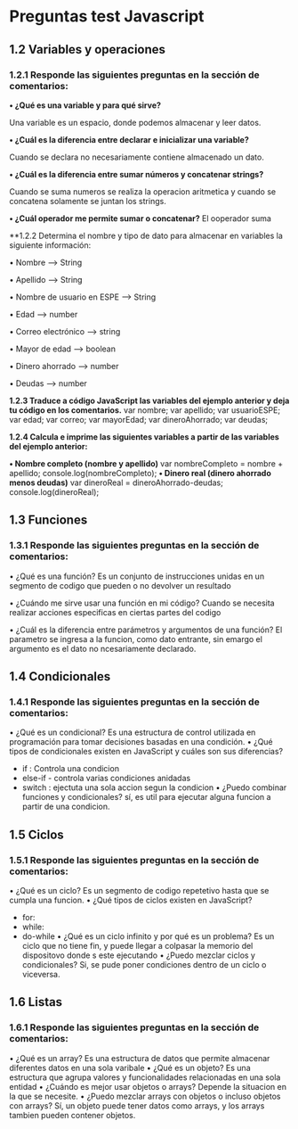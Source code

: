 # Preguntas test Javascript
## 1.2 Variables y operaciones
### 1.2.1 Responde las siguientes preguntas en la sección de comentarios:

**• ¿Qué es una variable y para qué sirve?**

Una variable es un espacio, donde podemos almacenar y leer datos. 

**• ¿Cuál es la diferencia entre declarar e inicializar una variable?**

Cuando se declara no necesariamente contiene almacenado un dato. 

**• ¿Cuál es la diferencia entre sumar números y concatenar strings?**

Cuando se suma numeros se realiza la operacion aritmetica y cuando se concatena solamente se juntan los strings.

**• ¿Cuál operador me permite sumar o concatenar?**
El ooperador suma 

**1.2.2 Determina el nombre y tipo de dato para almacenar en variables la siguiente información:

• Nombre  --> String

• Apellido --> String

• Nombre de usuario en ESPE --> String

• Edad --> number

• Correo electrónico --> string

• Mayor de edad --> boolean

• Dinero ahorrado --> number

• Deudas --> number

**1.2.3 Traduce a código JavaScript las variables del ejemplo anterior y deja tu código en los comentarios.**
var nombre;
var apellido;
var usuarioESPE;
var edad;
var correo;
var mayorEdad;
var dineroAhorrado;
var deudas;

**1.2.4 Calcula e imprime las siguientes variables a partir de las variables del ejemplo anterior:**

**• Nombre completo (nombre y apellido)**
var nombreCompleto = nombre + apellido;
console.log(nombreCompleto);
**• Dinero real (dinero ahorrado menos deudas)**
var dineroReal = dineroAhorrado-deudas;
console.log(dineroReal);
## 1.3 Funciones

### 1.3.1 Responde las siguientes preguntas en la sección de comentarios:

• ¿Qué es una función?
Es un conjunto de instrucciones unidas en un segmento de codigo que pueden o no devolver un resultado

• ¿Cuándo me sirve usar una función en mi código?
Cuando se necesita realizar acciones especificas en ciertas partes del codigo

• ¿Cuál es la diferencia entre parámetros y argumentos de una función?
  El parametro se ingresa a la funcion, como dato entrante, sin emargo el argumento es el dato no ncesariamente declarado.

## 1.4 Condicionales
### 1.4.1 Responde las siguientes preguntas en la sección de comentarios:
• ¿Qué es un condicional?
Es una estructura de control utilizada en programación para tomar decisiones basadas en una condición.
• ¿Qué tipos de condicionales existen en JavaScript y cuáles son sus diferencias?
  - if : Controla una condicion
  - else-if - controla varias condiciones anidadas 
  - switch : ejectuta una sola accion segun la condicion 
• ¿Puedo combinar funciones y condicionales?
sí, es util para ejecutar alguna funcion a partir de una condicion.

## 1.5 Ciclos
### 1.5.1 Responde las siguientes preguntas en la sección de comentarios:
• ¿Qué es un ciclo?
Es un segmento de codigo repetetivo hasta que se cumpla una funcion.
• ¿Qué tipos de ciclos existen en JavaScript?
  - for:
  - while:
  - do-while
• ¿Qué es un ciclo infinito y por qué es un problema?
Es un ciclo que no tiene fin, y puede llegar a colpasar la memorio del dispositovo donde s este ejecutando
• ¿Puedo mezclar ciclos y condicionales?
Si, se pude poner condiciones dentro de un ciclo o viceversa.

## 1.6 Listas
### 1.6.1 Responde las siguientes preguntas en la sección de comentarios:
• ¿Qué es un array?
Es una estructura de datos que permite almacenar diferentes datos en una sola varibale
• ¿Qué es un objeto?
Es una estructura que agrupa valores y funcionalidades relacionadas en una sola entidad
• ¿Cuándo es mejor usar objetos o arrays?
Depende la situacion en la que se necesite.
• ¿Puedo mezclar arrays con objetos o incluso objetos con arrays?
Sí, un objeto puede tener datos como arrays, y los arrays tambien pueden contener objetos.
